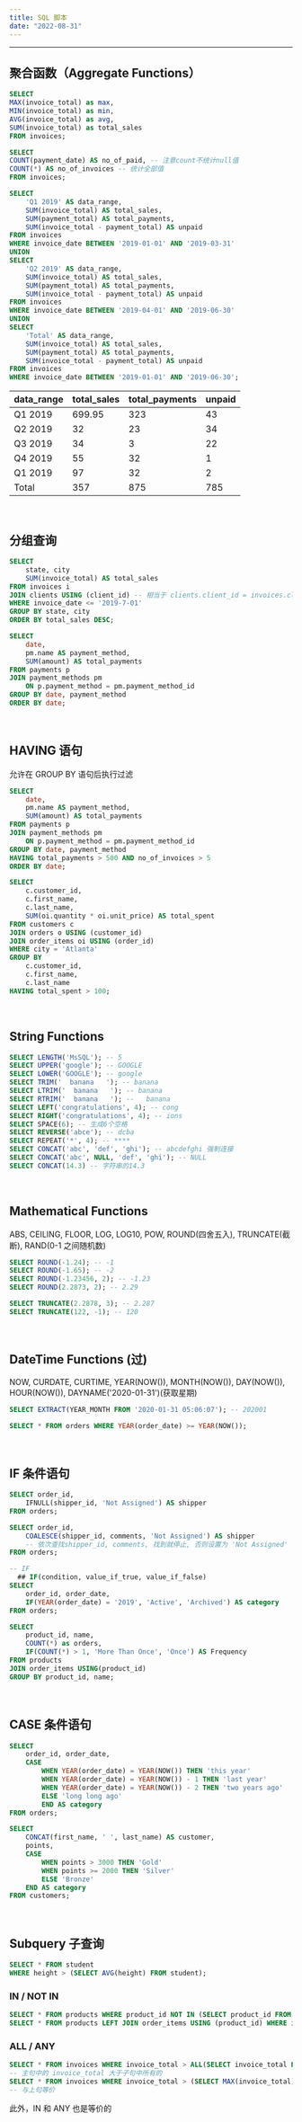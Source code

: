 ```yaml
---
title: SQL 脚本
date: "2022-08-31"
---
```


---

## 聚合函数（Aggregate Functions）

```sql
SELECT
MAX(invoice_total) as max,
MIN(invoice_total) as min,
AVG(invoice_total) as avg,
SUM(invoice_total) as total_sales
FROM invoices;
```

```sql
SELECT
COUNT(payment_date) AS no_of_paid, -- 注意count不统计null值
COUNT(*) AS no_of_invoices -- 统计全部值
FROM invoices;
```

```sql
SELECT
    'Q1 2019' AS data_range,
    SUM(invoice_total) AS total_sales,
    SUM(payment_total) AS total_payments,
    SUM(invoice_total - payment_total) AS unpaid
FROM invoices
WHERE invoice_date BETWEEN '2019-01-01' AND '2019-03-31'
UNION
SELECT
    'Q2 2019' AS data_range,
    SUM(invoice_total) AS total_sales,
    SUM(payment_total) AS total_payments,
    SUM(invoice_total - payment_total) AS unpaid
FROM invoices
WHERE invoice_date BETWEEN '2019-04-01' AND '2019-06-30'
UNION
SELECT
    'Total' AS data_range,
    SUM(invoice_total) AS total_sales,
    SUM(payment_total) AS total_payments,
    SUM(invoice_total - payment_total) AS unpaid
FROM invoices
WHERE invoice_date BETWEEN '2019-01-01' AND '2019-06-30';
```

| data_range | total_sales | total_payments | unpaid |
| ---------- | ----------- | -------------- | ------ |
| Q1 2019    | 699.95      | 323            | 43     |
| Q2 2019    | 32          | 23             | 34     |
| Q3 2019    | 34          | 3              | 22     |
| Q4 2019    | 55          | 32             | 1      |
| Q1 2019    | 97          | 32             | 2      |
| Total      | 357         | 875            | 785    |

<br/>

## 分组查询

```sql
SELECT
    state, city
    SUM(invoice_total) AS total_sales
FROM invoices i
JOIN clients USING (client_id) -- 相当于 clients.client_id = invoices.client_id
WHERE invoice_date <= '2019-7-01'
GROUP BY state, city
ORDER BY total_sales DESC;
```

```sql
SELECT
    date,
    pm.name AS payment_method,
    SUM(amount) AS total_payments
FROM payments p
JOIN payment_methods pm
	ON p.payment_method = pm.payment_method_id
GROUP BY date, payment_method
ORDER BY date;
```

<br/>

## HAVING 语句

允许在 GROUP BY 语句后执行过滤

```sql
SELECT
    date,
    pm.name AS payment_method,
    SUM(amount) AS total_payments
FROM payments p
JOIN payment_methods pm
	ON p.payment_method = pm.payment_method_id
GROUP BY date, payment_method
HAVING total_payments > 500 AND no_of_invoices > 5
ORDER BY date;
```

```sql
SELECT
    c.customer_id,
    c.first_name,
    c.last_name,
    SUM(oi.quantity * oi.unit_price) AS total_spent
FROM customers c
JOIN orders o USING (customer_id)
JOIN order_items oi USING (order_id)
WHERE city = 'Atlanta'
GROUP BY
    c.customer_id,
    c.first_name,
    c.last_name
HAVING total_spent > 100;
```

<br/>

## String Functions

```sql
SELECT LENGTH('MsSQL'); -- 5
SELECT UPPER('google'); -- GOOGLE
SELECT LOWER('GOOGLE'); -- google
SELECT TRIM('  banana   '); -- banana
SELECT LTRIM('  banana   '); -- banana
SELECT RTRIM('  banana   '); --   banana
SELECT LEFT('congratulations', 4); -- cong
SELECT RIGHT('congratulations', 4); -- ions
SELECT SPACE(6); -- 生成6个空格
SELECT REVERSE('abce'); -- dcba
SELECT REPEAT('*', 4); -- ****
SELECT CONCAT('abc', 'def', 'ghi'); -- abcdefghi 强制连接
SELECT CONCAT('abc', NULL, 'def', 'ghi'); -- NULL
SELECT CONCAT(14.3) -- 字符串的14.3
```

<br/>

## Mathematical Functions

ABS, CEILING, FLOOR, LOG, LOG10, POW, ROUND(四舍五入), TRUNCATE(截断), RAND(0-1 之间随机数)

```sql
SELECT ROUND(-1.24); -- -1
SELECT ROUND(-1.65); -- -2
SELECT ROUND(-1.23456, 2); -- -1.23
SELECT ROUND(2.2873, 2); -- 2.29

SELECT TRUNCATE(2.2878, 3); -- 2.287
SELECT TRUNCATE(122, -1); -- 120
```

<br/>

## DateTime Functions (过)

NOW, CURDATE, CURTIME, YEAR(NOW()), MONTH(NOW()), DAY(NOW()), HOUR(NOW()), DAYNAME('2020-01-31')(获取星期)

```sql
SELECT EXTRACT(YEAR_MONTH FROM '2020-01-31 05:06:07'); -- 202001

SELECT * FROM orders WHERE YEAR(order_date) >= YEAR(NOW());
```

<br/>

## IF 条件语句

```sql
SELECT order_id,
    IFNULL(shipper_id, 'Not Assigned') AS shipper
FROM orders;
```

```sql
SELECT order_id,
    COALESCE(shipper_id, comments, 'Not Assigned') AS shipper
    -- 依次查找shipper_id, comments, 找到就停止, 否则设置为 'Not Assigned'
FROM orders;
```

```sql
-- IF
  ## IF(condition, value_if_true, value_if_false)
SELECT
    order_id, order_date,
    IF(YEAR(order_date) = '2019', 'Active', 'Archived') AS category
FROM orders;
```

```sql
SELECT
    product_id, name,
    COUNT(*) as orders,
    IF(COUNT(*) > 1, 'More Than Once', 'Once') AS Frequency
FROM products
JOIN order_items USING(product_id)
GROUP BY product_id, name;
```

<br/>

## CASE 条件语句

```sql
SELECT
    order_id, order_date,
    CASE
        WHEN YEAR(order_date) = YEAR(NOW()) THEN 'this year'
        WHEN YEAR(order_date) = YEAR(NOW()) - 1 THEN 'last year'
        WHEN YEAR(order_date) = YEAR(NOW()) - 2 THEN 'two years ago'
        ELSE 'long long ago'
        END AS category
FROM orders;
```

```sql
SELECT
    CONCAT(first_name, ' ', last_name) AS customer,
    points,
    CASE
        WHEN points > 3000 THEN 'Gold'
        WHEN points >= 2000 THEN 'Silver'
        ELSE 'Bronze'
    END AS category
FROM customers;
```

<br/>

## Subquery 子查询

```sql
SELECT * FROM student
WHERE height > (SELECT AVG(height) FROM student);
```

### IN / NOT IN

```sql
SELECT * FROM products WHERE product_id NOT IN (SELECT product_id FROM order_items); -- 查询所有不在order_items表中的product
SELECT * FROM products LEFT JOIN order_items USING (product_id) WHERE invoice_id IS NULL; -- 与上面结论相同的JOIN写法
```

### ALL / ANY

```sql
SELECT * FROM invoices WHERE invoice_total > ALL(SELECT invoice_total FROM invoices WHERE client_id = 3);
-- 主句中的 invoice_total 大于子句中所有的
SELECT * FROM invoices WHERE invoice_total > (SELECT MAX(invoice_total) FROM invoices WHERE client_id = 3);
-- 与上句等价
```

此外，IN 和 ANY 也是等价的
